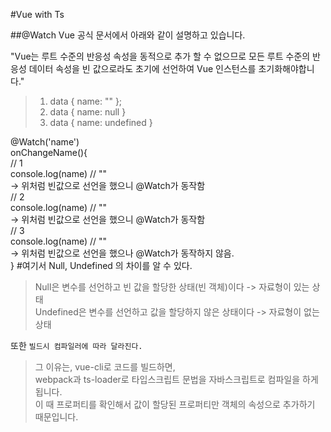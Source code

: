 #Vue with Ts

##@Watch
 Vue 공식 문서에서 아래와 같이 설명하고 있습니다.

"Vue는 루트 수준의 반응성 속성을 동적으로 추가 할 수 없으므로 모든 루트 수준의 반응성 데이터 속성을 빈 값으로라도 초기에 선언하여 Vue 인스턴스를 초기화해야합니다."
> 1. data { name: "" };  
> 2. data { name: null }  
> 3. data { name: undefined }

@Watch('name')  
onChangeName(){  
    // 1  
    console.log(name)           // ""  
    -> 위처럼 빈값으로 선언을 했으니 @Watch가 동작함  
    // 2  
    console.log(name)           // ""  
    -> 위처럼 빈값으로 선언을 했으니 @Watch가 동작함  
    // 3  
    console.log(name)           // ""  
    -> 위처럼 빈값으로 선언을 했으나 @Watch가 동작하지 않음.  
}
#여기서 Null, Undefined 의 차이를 알 수 있다.  
>Null은 변수를 선언하고 빈 값을 할당한 상태(빈 객체)이다   -> 자료형이 있는 상태  
>Undefined은 변수를 선언하고 값을 할당하지 않은 상태이다   -> 자료형이 없는 상태

또한 ``빌드시 컴파일러에 따라 달라진다.``  
>그 이유는, vue-cli로 코드를 빌드하면,  
webpack과 ts-loader로 타입스크립트 문법을 자바스크립트로 컴파일을 하게 됩니다.  
이 때 프로퍼티를 확인해서 값이 할당된 프로퍼티만 객체의 속성으로 추가하기 때문입니다.
